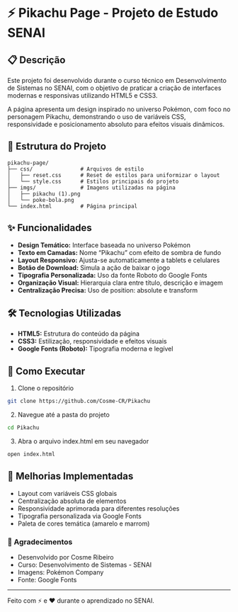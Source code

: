 # ⚡ Pikachu Page - Projeto de Estudo SENAI

## 📋 Descrição

Este projeto foi desenvolvido durante o curso técnico em Desenvolvimento de Sistemas no SENAI, com o objetivo de praticar a criação de interfaces modernas e responsivas utilizando HTML5 e CSS3.

A página apresenta um design inspirado no universo Pokémon, com foco no personagem Pikachu, demonstrando o uso de variáveis CSS, responsividade e posicionamento absoluto para efeitos visuais dinâmicos.


## 📂 Estrutura do Projeto

```
pikachu-page/
├── css/               # Arquivos de estilo
│   ├── reset.css      # Reset de estilos para uniformizar o layout
│   └── style.css      # Estilos principais do projeto
├── imgs/              # Imagens utilizadas na página
│   ├── pikachu (1).png
│   └── poke-bola.png
└── index.html         # Página principal
```

## ✨ Funcionalidades

- **Design Temático:** Interface baseada no universo Pokémon
- **Texto em Camadas:** Nome “Pikachu” com efeito de sombra de fundo
- **Layout Responsivo:** Ajusta-se automaticamente a tablets e celulares
- **Botão de Download:** Simula a ação de baixar o jogo
- **Tipografia Personalizada:** Uso da fonte Roboto do Google Fonts
- **Organização Visual:** Hierarquia clara entre título, descrição e imagem
- **Centralização Precisa:** Uso de position: absolute e transform

## 🛠️ Tecnologias Utilizadas

- **HTML5:** Estrutura do conteúdo da página
- **CSS3:** Estilização, responsividade e efeitos visuais
- **Google Fonts (Roboto):** Tipografia moderna e legível

## 🚀 Como Executar

1. Clone o repositório
```bash
git clone https://github.com/Cosme-CR/Pikachu
```

2. Navegue até a pasta do projeto
```bash
cd Pikachu
```

3. Abra o arquivo index.html em seu navegador
```bash
open index.html
```

## 🌟 Melhorias Implementadas

- Layout com variáveis CSS globais
- Centralização absoluta de elementos
- Responsividade aprimorada para diferentes resoluções
- Tipografia personalizada via Google Fonts
- Paleta de cores temática (amarelo e marrom)


### 🙏 Agradecimentos

- Desenvolvido por Cosme Ribeiro
- Curso: Desenvolvimento de Sistemas - SENAI
- Imagens: Pokémon Company
- Fonte: Google Fonts

---

Feito com ⚡ e ❤️ durante o aprendizado no SENAI.